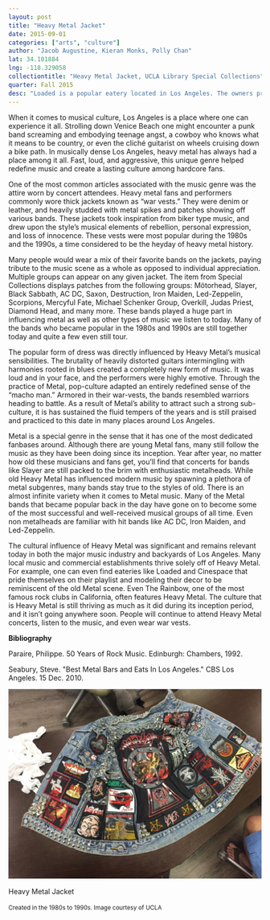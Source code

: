 ```yaml
---
layout: post
title: "Heavy Metal Jacket"
date: 2015-09-01
categories: ["arts", "culture"]
author: "Jacob Augustine, Kieran Monks, Polly Chan"
lat: 34.101884
lng: -118.329058
collectiontitle: "Heavy Metal Jacket, UCLA Library Special Collections"
quarter: Fall 2015
desc: "Loaded is a popular eatery located in Los Angeles. The owners pride themselves on the restaurant’s Heavy Metal motif and decor. The playlist, of course, plays exclusively Heavy Metal. It’s a great place to grab a bite to eat while experiencing the musical culture of Heavy Metal in Los Angeles. "
---
```

When it comes to musical culture, Los Angeles is a place where one can experience it all. Strolling down Venice Beach one might encounter a punk band screaming and embodying teenage angst, a cowboy who knows what it means to be country, or even the cliché guitarist on wheels cruising down a bike path. In musically dense Los Angeles, heavy metal has always had a place among it all. Fast, loud, and aggressive, this unique genre helped redefine music and create a lasting culture among hardcore fans.

One of the most common articles associated with the music genre was the attire worn by concert attendees. Heavy metal fans and performers commonly wore thick jackets known as “war vests.”  They were denim or leather, and heavily studded with metal spikes and patches showing off various bands. These jackets took inspiration from biker type music, and drew upon the style’s musical elements of rebellion, personal expression, and loss of innocence.  These vests were most popular during the 1980s and the 1990s, a time considered to be the heyday of heavy metal history.

Many people would wear a mix of their favorite bands on the jackets, paying tribute to the music scene as a whole as opposed to individual appreciation. Multiple groups can appear on any given jacket. The item from Special Collections displays patches from the following groups: Mötorhead, Slayer, Black Sabbath, AC DC, Saxon, Destruction, Iron Maiden, Led-Zeppelin, Scorpions, Mercyful Fate, Michael Schenker Group, Overkill, Judas Priest, Diamond Head, and many more. These bands played a huge part in influencing metal as well as other types of music we listen to today. Many of the bands who became popular in the 1980s and 1990s are still together today and quite a few even still tour. 

The popular form of dress was directly influenced by Heavy Metal’s musical sensibilities. The brutality of heavily distorted guitars intermingling with harmonies rooted in blues created a completely new form of music. It was loud and in your face, and the performers were highly emotive. Through the practice of Metal, pop-culture adapted an entirely redefined sense of the “macho man.” Armored in their war-vests, the bands resembled warriors heading to battle. As a result of Metal’s ability to attract such a strong sub-culture, it is has sustained the fluid tempers of the years and is still praised and practiced to this date in many places around Los Angeles.

Metal is a special genre in the sense that it has one of the most dedicated fanbases around. Although there are young Metal fans, many still follow the music as they have been doing since its inception. Year after year, no matter how old these musicians and fans get, you’ll find that concerts for bands like Slayer are still packed to the brim with enthusiastic metalheads. While old Heavy Metal has influenced modern music by spawning a plethora of metal subgenres, many bands stay true to the styles of old. There is an almost infinite variety when it comes to Metal music. Many of the Metal bands that became popular back in the day have gone on to become some of the most successful and well-received musical groups of all time. Even non metalheads are familiar with hit bands like AC DC, Iron Maiden, and Led-Zeppelin.

The cultural influence of Heavy Metal was significant and remains relevant today in both the major music industry and backyards of Los Angeles. Many local music and commercial establishments thrive solely off of Heavy Metal. For example, one can even find eateries like Loaded and Cinespace that pride themselves on their playlist and modeling their decor to be reminiscent of the old Metal scene. Even The Rainbow, one of the most famous rock clubs in California, often features Heavy Metal. The culture that is Heavy Metal is still thriving as much as it did during its inception period, and it isn’t going anywhere soon. People will continue to attend Heavy Metal concerts, listen to the music, and even wear war vests. 


**Bibliography**

Paraire, Philippe. 50 Years of Rock Music. Edinburgh: Chambers, 1992.

Seabury, Steve. &quot;Best Metal Bars and Eats In Los Angeles.&quot; CBS Los Angeles. 15 Dec. 2010.


<img src='../images/Jacket1.jpg' alt='Displayed is a jean jacket embroidered with metal studs and various band patches. The patches on the denim jacket represent many bands in a showy fashion. Some bands even appear on the jacket multiple times. The jacket also has buttons with band logos pinned onto it.  '>
<figcaption><p>Heavy Metal Jacket</p><p><small>Created in the 1980s to 1990s. Image courtesy of UCLA</small></p>
